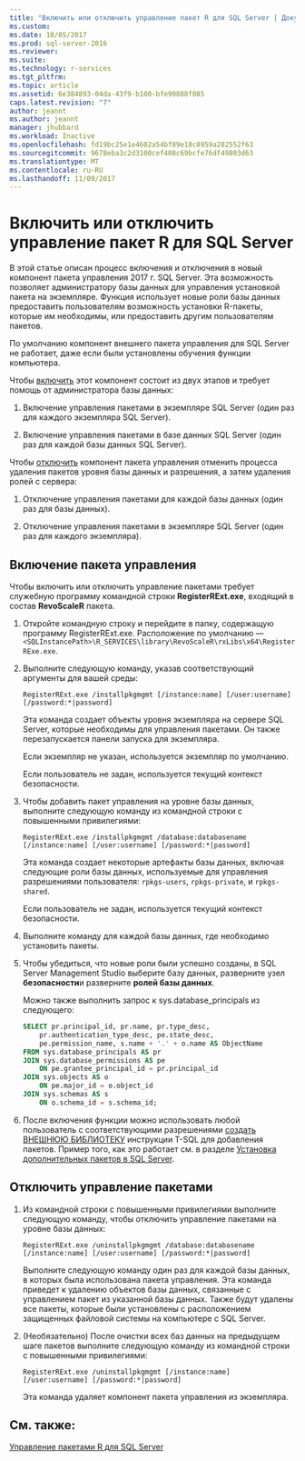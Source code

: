 ```yaml
---
title: "Включить или отключить управление пакет R для SQL Server | Документы Microsoft"
ms.custom: 
ms.date: 10/05/2017
ms.prod: sql-server-2016
ms.reviewer: 
ms.suite: 
ms.technology: r-services
ms.tgt_pltfrm: 
ms.topic: article
ms.assetid: 6e384893-04da-43f9-b100-bfe99888f085
caps.latest.revision: "7"
author: jeannt
ms.author: jeannt
manager: jhubbard
ms.workload: Inactive
ms.openlocfilehash: fd19bc25e1e4602a54bf89e18c8959a282552f63
ms.sourcegitcommit: 9678eba3c2d3100cef408c69bcfe76df49803d63
ms.translationtype: MT
ms.contentlocale: ru-RU
ms.lasthandoff: 11/09/2017
---
```

# <a name="enable-or-disable-r-package-management-for-sql-server"></a>Включить или отключить управление пакет R для SQL Server

В этой статье описан процесс включения и отключения в новый компонент пакета управления 2017 г. SQL Server. Эта возможность позволяет администратору базы данных для управления установкой пакета на экземпляре. Функция использует новые роли базы данных предоставить пользователям возможность установки R-пакеты, которые им необходимы, или предоставить другим пользователям пакетов.

По умолчанию компонент внешнего пакета управления для SQL Server не работает, даже если были установлены обучения функции компьютера.

Чтобы [включить](#bkmk_enable) этот компонент состоит из двух этапов и требует помощь от администратора базы данных:

1.  Включение управления пакетами в экземпляре SQL Server (один раз для каждого экземпляра SQL Server).

2.  Включение управления пакетами в базе данных SQL Server (один раз для каждой базы данных SQL Server).

Чтобы [отключить](#bkmk_disable) компонент пакета управления отменить процесса удаления пакетов уровня базы данных и разрешения, а затем удаления ролей с сервера:

1.  Отключение управления пакетами для каждой базы данных (один раз для базы данных).

2.  Отключение управления пакетами в экземпляре SQL Server (один раз для каждого экземпляра).

## <a name="bkmk_enable"></a>Включение пакета управления

Чтобы включить или отключить управление пакетами требует служебную программу командной строки **RegisterRExt.exe**, входящий в состав **RevoScaleR** пакета.

1. Откройте командную строку и перейдите в папку, содержащую программу RegisterRExt.exe. Расположение по умолчанию — `<SQLInstancePath>\R_SERVICES\library\RevoScaleR\rxLibs\x64\RegisterRExe.exe`.

2. Выполните следующую команду, указав соответствующий аргументы для вашей среды:

    `RegisterRExt.exe /installpkgmgmt [/instance:name] [/user:username] [/password:*|password]`

    Эта команда создает объекты уровня экземпляра на сервере SQL Server, которые необходимы для управления пакетами. Он также перезапускается панели запуска для экземпляра.

    Если экземпляр не указан, используется экземпляр по умолчанию.

    Если пользователь не задан, используется текущий контекст безопасности.

2.  Чтобы добавить пакет управления на уровне базы данных, выполните следующую команду из командной строки с повышенными привилегиями:

    `RegisterRExt.exe /installpkgmgmt /database:databasename [/instance:name] [/user:username] [/password:*|password]`
   
    Эта команда создает некоторые артефакты базы данных, включая следующие роли базы данных, используемые для управления разрешениями пользователя: `rpkgs-users`, `rpkgs-private`, и `rpkgs-shared`.

    Если пользователь не задан, используется текущий контекст безопасности.

3. Выполните команду для каждой базы данных, где необходимо установить пакеты.

4.  Чтобы убедиться, что новые роли были успешно созданы, в SQL Server Management Studio выберите базу данных, разверните узел **безопасности**и разверните **ролей базы данных**.

    Можно также выполнить запрос к sys.database_principals из следующего:

    ```SQL
    SELECT pr.principal_id, pr.name, pr.type_desc,   
        pr.authentication_type_desc, pe.state_desc,   
        pe.permission_name, s.name + '.' + o.name AS ObjectName  
    FROM sys.database_principals AS pr  
    JOIN sys.database_permissions AS pe  
        ON pe.grantee_principal_id = pr.principal_id  
    JOIN sys.objects AS o  
        ON pe.major_id = o.object_id  
    JOIN sys.schemas AS s  
        ON o.schema_id = s.schema_id;
    ```

4.  После включения функции можно использовать любой пользователь с соответствующими разрешениями [создать ВНЕШНЮЮ БИБЛИОТЕКУ](https://docs.microsoft.com/sql/t-sql/statements/create-external-library-transact-sql) инструкции T-SQL для добавления пакетов. Пример того, как это работает см. в разделе [Установка дополнительных пакетов в SQL Server](install-additional-r-packages-on-sql-server.md).

## <a name="bkmk_disable"></a>Отключить управление пакетами

1.  Из командной строки с повышенными привилегиями выполните следующую команду, чтобы отключить управление пакетами на уровне базы данных:

    `RegisterRExt.exe /uninstallpkgmgmt /database:databasename [/instance:name] [/user:username] [/password:*|password]`

    Выполните следующую команду один раз для каждой базы данных, в которых была использована пакета управления. Эта команда приведет к удалению объектов базы данных, связанные с управлением пакет из указанной базы данных. Также будут удалены все пакеты, которые были установлены с расположением защищенных файловой системы на компьютере с SQL Server.

2.  (Необязательно) После очистки всех баз данных на предыдущем шаге пакетов выполните следующую команду из командной строки с повышенными привилегиями:

    `RegisterRExt.exe /uninstallpkgmgmt [/instance:name] [/user:username] [/password:*|password]`

    Эта команда удаляет компонент пакета управления из экземпляра.

## <a name="see-also"></a>См. также:

[Управление пакетами R для SQL Server](r-package-management-for-sql-server-r-services.md)
